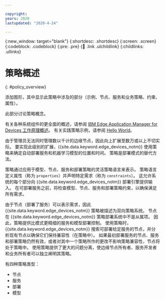 ```yaml
---

copyright:
years: 2020
lastupdated: "2020-4-24"

---
```


{:new_window: target="blank"}
{:shortdesc: .shortdesc}
{:screen: .screen}
{:codeblock: .codeblock}
{:pre: .pre}
{:child: .link .ulchildlink}
{:childlinks: .ullinks}

# 策略概述
{: #policy_overview}

添加图形，其中显示此策略中涉及的部分（示例、节点、服务和业务策略、约束、属性）。 

此部分讨论策略概念。 

有关各种系统组件的更全面的概述，请参阅 [IBM Edge Application Manager for Devices 工作原理概述](../getting_started/overview.md)。 有关实践策略示例，请参阅 [Hello World](../getting_started/policy.md)。

由于管理员无法同时管理数以千计的边缘节点，因此向上扩展至数万或以上不切实际。 要实现此级别的扩展，{{site.data.keyword.edge_devices_notm}} 使用策略来确定自动部署服务和机器学习模型的位置和时间。 策略是部署模式的替代方法。

策略通过应用于模型、节点、服务和部署策略的灵活策略语言来表示。 策略语言定义属性（称为 `properties`）并声明特定需求（称为 `constraints`）。 这允许系统的每个部分向 {{site.data.keyword.edge_devices_notm}} 部署引擎提供输入。 在可部署服务之前，将检查模型、节点、服务和部署策略约束，以确保满足所有需求。

由于节点（部署了服务）可以表示需求，因此 {{site.data.keyword.edge_devices_notm}} 策略被描述为双向策略系统。 节点在 {{site.data.keyword.edge_devices_notm}} 策略部署系统中不是从属项。 因此，策略提供比模式更精细的服务和模型部署控制。 使用策略时，{{site.data.keyword.edge_devices_notm}} 搜索可部署给定服务的节点，并分析现有节点以确保它们保持兼容性（在策略中）。 如果最初部署服务的节点、服务和部署策略仍然有效，或者对其中一个策略所作的更改不影响策略兼容性，节点将处于策略中。 使用策略提供了更大的问题分离，使边缘节点所有者、服务开发者和业务所有者可以独立阐明其策略。

有四种策略类型：

* 节点
* 服务
* 部署
* 模型
